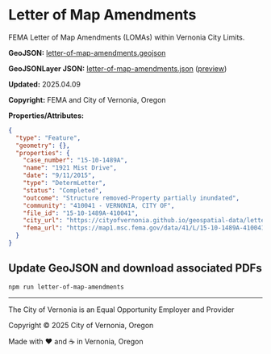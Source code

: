 # Letter of Map Amendments

FEMA Letter of Map Amendments (LOMAs) within Vernonia City Limits.

**GeoJSON:** [letter-of-map-amendments.geojson](letter-of-map-amendments.geojson)

**GeoJSONLayer JSON:** [letter-of-map-amendments.json](letter-of-map-amendments.json) ([preview](../preview.html?geojson=https%3A%2F%2Fcityofvernonia.github.io%2Fgeospatial-data%2Fletter-of-map-amendments%2Fletter-of-map-amendments.json))

**Updated:** 2025.04.09

**Copyright:** FEMA and City of Vernonia, Oregon

**Properties/Attributes:**

```json
{
  "type": "Feature",
  "geometry": {},
  "properties": {
    "case_number": "15-10-1489A",
    "name": "1921 Mist Drive",
    "date": "9/11/2015",
    "type": "DetermLetter",
    "status": "Completed",
    "outcome": "Structure removed-Property partially inundated",
    "community": "410041 - VERNONIA, CITY OF",
    "file_id": "15-10-1489A-410041",
    "city_url": "https://cityofvernonia.github.io/geospatial-data/letter-of-map-amendments/files/15-10-1489A-410041.pdf",
    "fema_url": "https://map1.msc.fema.gov/data/41/L/15-10-1489A-410041.pdf"
  }
}
```

## Update GeoJSON and download associated PDFs

```shell
npm run letter-of-map-amendments
```

---

The City of Vernonia is an Equal Opportunity Employer and Provider

Copyright © 2025 City of Vernonia, Oregon

Made with :heart: and :coffee: in Vernonia, Oregon

